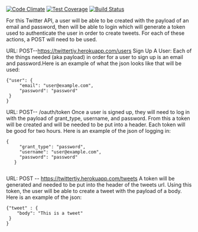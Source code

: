 [![Code Climate](https://codeclimate.com/repos/563abb6269568060130019cc/badges/16c0fcde2e3ba06b3e0f/gpa.svg)](https://codeclimate.com/repos/563abb6269568060130019cc/feed)
[![Test Coverage](https://codeclimate.com/repos/563abb6269568060130019cc/badges/16c0fcde2e3ba06b3e0f/coverage.svg)](https://codeclimate.com/repos/563abb6269568060130019cc/coverage)
[![Build Status](https://travis-ci.org/Jtensminger/twitter_api.svg)](https://travis-ci.org/Jtensminger/twitter_api)


For this Twitter API, a user will be able to be created with the payload of an email and password, then will be able to login which will generate a token used to authenticate the user in order to create tweets. For each of these actions, a POST will need to be used.

URL:
POST--https://twittertiy.herokuapp.com/users
Sign Up A User:
Each of the things needed (aka payload) in order for a user to sign up is an email and password.Here is an example of what the json looks like that will be used:

```
{"user": {
     "email": "user@example.com",
     "password": "password"
 }
}
```


URL:
POST-- /oauth/token
Once a user is signed up, they will need to log in with the payload of grant_type, username, and password. From this a token will be created and will be needed to be put into a header. Each token will be good for two hours.
Here is an example of the json of logging in:
```
{
     "grant_type": "password",
     "username": "user@example.com",
     "password": "password"
   }


```


URL:
POST -- https://twittertiy.herokuapp.com/tweets
A token will be generated and needed to be put into the header of the tweets url.
Using this token, the user will be able to create a tweet with the payload of a body. Here is an example of the json:

```
{"tweet" : {
    "body": "This is a tweet"
 }
}

```

